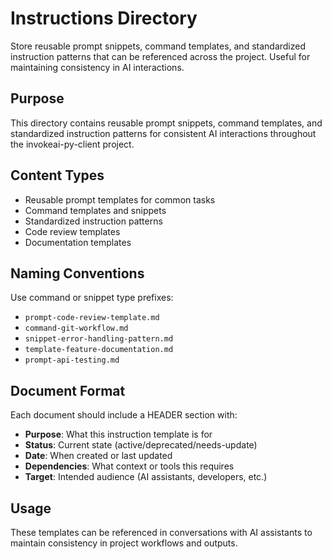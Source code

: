 # Instructions Directory

Store reusable prompt snippets, command templates, and standardized instruction patterns that can be referenced across the project. Useful for maintaining consistency in AI interactions.

## Purpose
This directory contains reusable prompt snippets, command templates, and standardized instruction patterns for consistent AI interactions throughout the invokeai-py-client project.

## Content Types
- Reusable prompt templates for common tasks
- Command templates and snippets
- Standardized instruction patterns
- Code review templates
- Documentation templates

## Naming Conventions
Use command or snippet type prefixes:
- `prompt-code-review-template.md`
- `command-git-workflow.md`
- `snippet-error-handling-pattern.md`
- `template-feature-documentation.md`
- `prompt-api-testing.md`

## Document Format
Each document should include a HEADER section with:
- **Purpose**: What this instruction template is for
- **Status**: Current state (active/deprecated/needs-update)
- **Date**: When created or last updated
- **Dependencies**: What context or tools this requires
- **Target**: Intended audience (AI assistants, developers, etc.)

## Usage
These templates can be referenced in conversations with AI assistants to maintain consistency in project workflows and outputs.
